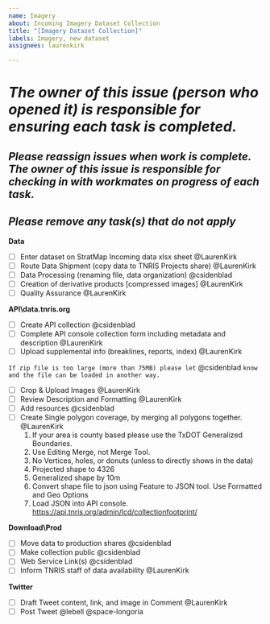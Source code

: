 ```yaml
---
name: Imagery
about: Incoming Imagery Dataset Collection
title: "[Imagery Dataset Collection]"
labels: Imagery, new dataset
assignees: laurenkirk

---
```


# ***The owner of this issue (person who opened it) is responsible for ensuring each task is completed.***
## ***Please reassign issues when work is complete. The owner of this issue is responsible for checking in with workmates on progress of each task.***
## ***Please remove any task(s) that do not apply***

**Data**
- [ ] Enter dataset on StratMap Incoming data xlsx sheet @LaurenKirk
- [ ] Route Data Shipment (copy data to TNRIS Projects share) @LaurenKirk 
- [ ] Data Processing (renaming file, data organization) @csidenblad
- [ ] Creation of derivative products [compressed images] @LaurenKirk
- [ ] Quality Assurance @LaurenKirk

**API\data.tnris.org**
- [ ] Create API collection @csidenblad
- [ ] Complete API console collection form including metadata and description @LaurenKirk
- [ ] Upload supplemental info (breaklines, reports, index) @LaurenKirk

`If zip file is too large (more than 75MB) please let` @csidenblad `know and the file can be loaded in another way.`
- [ ] Crop & Upload Images @LaurenKirk
- [ ] Review Description and Formatting @LaurenKirk
- [ ] Add resources  @csidenblad
- [ ] Create Single polygon coverage, by merging all polygons together. @LaurenKirk
	1. If your area is county based please use the TxDOT Generalized Boundaries.
	2. Use Editing Merge, not Merge Tool.    
	3. No Vertices, holes, or donuts (unless to directly shows in the data)
	4. Projected shape to 4326
	5. Generalized shape by 10m
	6. Convert shape file to json using Feature to JSON tool. Use Formatted and Geo Options
	7. Load JSON into API console. https://api.tnris.org/admin/lcd/collectionfootprint/

**Download\Prod**
- [ ] Move data to production shares @csidenblad
- [ ] Make collection public @csidenblad
- [ ] Web Service Link(s) @csidenblad 
- [ ] Inform TNRIS staff of data availability @LaurenKirk

**Twitter**
- [ ] Draft Tweet content, link, and image in Comment @LaurenKirk 
- [ ] Post Tweet @lebell @space-longoria
